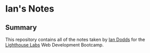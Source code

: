 # Ian's Notes

## Summary

This repository contains all of the notes taken by [Ian Dodds](https://github.com/imdodds) for the [Lighthouse Labs](https://www.lighthouselabs.ca/) Web Development Bootcamp.